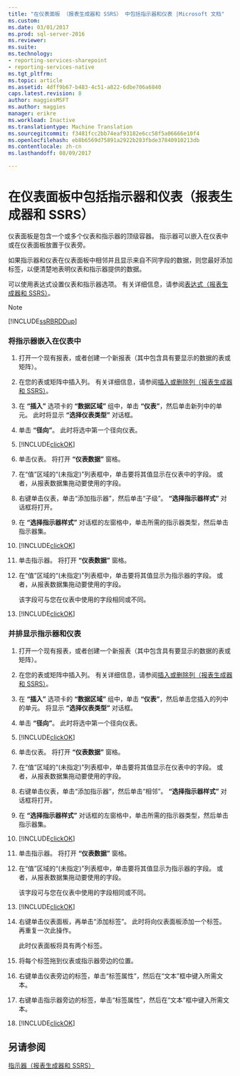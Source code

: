 ```yaml
---
title: "在仪表面板 （报表生成器和 SSRS） 中包括指示器和仪表 |Microsoft 文档"
ms.custom: 
ms.date: 03/01/2017
ms.prod: sql-server-2016
ms.reviewer: 
ms.suite: 
ms.technology:
- reporting-services-sharepoint
- reporting-services-native
ms.tgt_pltfrm: 
ms.topic: article
ms.assetid: 4dff9b67-b483-4c51-a822-6dbe706a6840
caps.latest.revision: 8
author: maggiesMSFT
ms.author: maggies
manager: erikre
ms.workload: Inactive
ms.translationtype: Machine Translation
ms.sourcegitcommit: f3481fcc2bb74eaf93182e6cc58f5a06666e10f4
ms.openlocfilehash: eb8b6569d75891a2922b283fbde37840910213db
ms.contentlocale: zh-cn
ms.lasthandoff: 08/09/2017

---
```

# <a name="include-indicators-and-gauges-in-a-gauge-panel-report-builder-and-ssrs"></a>在仪表面板中包括指示器和仪表（报表生成器和 SSRS）
  仪表面板是包含一个或多个仪表和指示器的顶级容器。 指示器可以嵌入在仪表中或在仪表面板放置于仪表旁。  
  
 如果指示器和仪表在仪表面板中相邻并且显示来自不同字段的数据，则您最好添加标签，以便清楚地表明仪表和指示器提供的数据。  
  
 可以使用表达式设置仪表和指示器选项。 有关详细信息，请参阅[表达式（报表生成器和 SSRS）](../../reporting-services/report-design/expressions-report-builder-and-ssrs.md)。  
  
> [!NOTE]  
>  [!INCLUDE[ssRBRDDup](../../includes/ssrbrddup-md.md)]  
  
### <a name="to-embed-an-indicator-in-a-gauge"></a>将指示器嵌入在仪表中  
  
1.  打开一个现有报表，或者创建一个新报表（其中包含具有要显示的数据的表或矩阵）。   
  
2.  在您的表或矩阵中插入列。 有关详细信息，请参阅[插入或删除列（报表生成器和 SSRS）](../../reporting-services/report-design/insert-or-delete-a-column-report-builder-and-ssrs.md)。  
  
3.  在 **“插入”** 选项卡的 **“数据区域”** 组中，单击 **“仪表”**，然后单击新列中的单元。 此时将显示 **“选择仪表类型”** 对话框。  
  
4.  单击 **“径向”**。 此时将选中第一个径向仪表。  
  
5.  [!INCLUDE[clickOK](../../includes/clickok-md.md)]  
  
6.  单击仪表。 将打开 **“仪表数据”** 窗格。  
  
7.  在“值”区域的“(未指定)”列表框中，单击要将其值显示在仪表中的字段。 或者，从报表数据集拖动要使用的字段。  
  
8.  右键单击仪表，单击“添加指示器”，然后单击“子级”。 **“选择指示器样式”** 对话框将打开。  
  
9. 在 **“选择指示器样式”** 对话框的左窗格中，单击所需的指示器类型，然后单击指示器集。  
  
10. [!INCLUDE[clickOK](../../includes/clickok-md.md)]  
  
11. 单击指示器。 将打开 **“仪表数据”** 窗格。  
  
12. 在“值”区域的“(未指定)”列表框中，单击要将其值显示为指示器的字段。 或者，从报表数据集拖动要使用的字段。  
  
     该字段可与您在仪表中使用的字段相同或不同。  
  
13. [!INCLUDE[clickOK](../../includes/clickok-md.md)]  
  
### <a name="to-show-an-indicator-and-gauge-side-by-side"></a>并排显示指示器和仪表  
  
1.  打开一个现有报表，或者创建一个新报表（其中包含具有要显示的数据的表或矩阵）。  
  
2.  在您的表或矩阵中插入列。 有关详细信息，请参阅[插入或删除列（报表生成器和 SSRS）](../../reporting-services/report-design/insert-or-delete-a-column-report-builder-and-ssrs.md)。  
  
3.  在 **“插入”** 选项卡的 **“数据区域”** 组中，单击 **“仪表”**，然后单击您插入的列中的单元。 将显示 **“选择仪表类型”** 对话框。  
  
4.  单击 **“径向”**。 此时将选中第一个径向仪表。  
  
5.  [!INCLUDE[clickOK](../../includes/clickok-md.md)]  
  
6.  单击仪表。 将打开 **“仪表数据”** 窗格。  
  
7.  在“值”区域的“(未指定)”列表框中，单击要将其值显示在仪表中的字段。 或者，从报表数据集拖动要使用的字段。  
  
8.  右键单击仪表，单击“添加指示器”，然后单击“相邻”。 **“选择指示器样式”** 对话框将打开。  
  
9. 在 **“选择指示器样式”** 对话框的左窗格中，单击所需的指示器类型，然后单击指示器集。  
  
10. [!INCLUDE[clickOK](../../includes/clickok-md.md)]  
  
11. 单击指示器。 将打开 **“仪表数据”** 窗格。  
  
12. 在“值”区域的“(未指定)”列表框中，单击要将其值显示为指示器的字段。 或者，从报表数据集拖动要使用的字段。  
  
     该字段可与您在仪表中使用的字段相同或不同。  
  
13. [!INCLUDE[clickOK](../../includes/clickok-md.md)]  
  
14. 右键单击仪表面板，再单击“添加标签”。 此时将向仪表面板添加一个标签。 再重复一次此操作。  
  
     此时仪表面板将具有两个标签。  
  
15. 将每个标签拖到仪表或指示器旁边的位置。  
  
16. 右键单击仪表旁边的标签，单击“标签属性”，然后在“文本”框中键入所需文本。  
  
17. 右键单击指示器旁边的标签，单击“标签属性”，然后在“文本”框中键入所需文本。  
  
18. [!INCLUDE[clickOK](../../includes/clickok-md.md)]  
  
## <a name="see-also"></a>另请参阅  
 [指示器（报表生成器和 SSRS）](../../reporting-services/report-design/indicators-report-builder-and-ssrs.md)  
  
  

